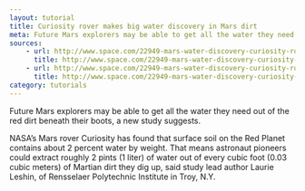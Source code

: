 ```yaml
---
layout: tutorial
title: Curiosity rover makes big water discovery in Mars dirt
meta: Future Mars explorers may be able to get all the water they need out of the red dirt beneath their boots.
sources:
    - url: http://www.space.com/22949-mars-water-discovery-curiosity-rover.html
      title: http://www.space.com/22949-mars-water-discovery-curiosity-rover.html
    - url: http://www.space.com/22949-mars-water-discovery-curiosity-rover.html
      title: http://www.space.com/22949-mars-water-discovery-curiosity-rover.html
category: tutorials
---
```


Future Mars explorers may be able to get all the water they need out of the red dirt beneath their boots, a new study suggests.

NASA’s Mars rover Curiosity has found that surface soil on the Red Planet contains about 2 percent water by weight. That means astronaut pioneers could extract roughly 2 pints (1 liter) of water out of every cubic foot (0.03 cubic meters) of Martian dirt they dig up, said study lead author Laurie Leshin, of Rensselaer Polytechnic Institute in Troy, N.Y.
